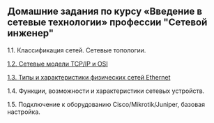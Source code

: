 ## Домашние задания по курсу «Введение в сетевые технологии» профессии "Сетевой инженер"



1.1. Классификация сетей. Сетевые топологии.

[1.2. Сетевые модели TCP/IP и OSI](https://github.com/Prolink76/NTW-16/blob/BNTW-16/1-02.md)

[1.3. Типы и характеристики физических сетей Ethernet](https://github.com/Prolink76/NTW-16/blob/BNTW-16/1-03.md)

1.4. Функции, возможности и характеристики сетевых устройств.

1.5. Подключение к оборудованию Cisco/Mikrotik/Juniper, базовая настройка.
